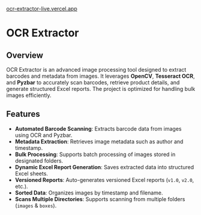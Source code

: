 [ocr-extractor-live.vercel.app](https://ocr-extractor-live.vercel.app)

# OCR Extractor

## Overview
OCR Extractor is an advanced image processing tool designed to extract barcodes and metadata from images. It leverages **OpenCV**, **Tesseract OCR**, and **Pyzbar** to accurately scan barcodes, retrieve product details, and generate structured Excel reports. The project is optimized for handling bulk images efficiently.

## Features
- **Automated Barcode Scanning**: Extracts barcode data from images using OCR and Pyzbar.
- **Metadata Extraction**: Retrieves image metadata such as author and timestamp.
- **Bulk Processing**: Supports batch processing of images stored in designated folders.
- **Dynamic Excel Report Generation**: Saves extracted data into structured Excel sheets.
- **Versioned Reports**: Auto-generates versioned Excel reports (`v1.0`, `v2.0`, etc.).
- **Sorted Data**: Organizes images by timestamp and filename.
- **Scans Multiple Directories**: Supports scanning from multiple folders (`images` & `boxes`).
